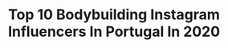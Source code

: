 ---
title: Top 10 Bodybuilding Instagram Influencers In Portugal In 2020
description: >-
  Find top bodybuilding Instagram influencers in Portugal in 2020. Most popular hashtags: #stayhome #bodybuilding #fitnessmotivation #fitness.
platform: Instagram
profiles:
  - username: "megmmorais"
    fullname: >-
      Margarida Morais
    location: "Portugal"
    followers: 31381
    engagement: 481
    commentsToLikes: 0.074457
    id: ck0twpai2g9s70i197zk1o98z
    verified: false
    hashtags: "#foundation, #theoutdoorfolk, #swim, #mylook"
  - username: "luismiguelferreiraa"
    fullname: >-
      𝗟𝗨𝗜𝗦 𝗠𝗜𝗚𝗨𝗘𝗟
    location: "Portugal"
    followers: 55494
    engagement: 475
    commentsToLikes: 0.046711
    id: ck6tiiamt0rrx0j71siov3t0m
    verified: false
    hashtags: "#instaselfie, #laboutiqueofficielle, #beachlovers, #beachphotoshoot"
  - username: "cf3fitness"
    fullname: >-
      
    location: "Portugal"
    followers: 38032
    engagement: 650
    commentsToLikes: 0.020863
    id: ck5hhcylw7l7u0i11e43wrfhk
    verified: false
    hashtags: "#armsworkout, #ripped, #covid19, #muscle"
  - username: "timothyc.fitness"
    fullname: >-
      TIMOTHY CHAN FITNESS
    location: "Portugal"
    followers: 5349
    engagement: 1310
    commentsToLikes: 0.019544
    id: ck139vtvxndb30i19fsnzvhi9
    verified: false
    hashtags: "#yearofrat, #energy, #activelifestyle, #squats"
  - username: "andreiaffoliveira"
    fullname: >-
      Andreia Filipa Oliveira
    location: "Portugal"
    followers: 6734
    engagement: 934
    commentsToLikes: 0.478657
    id: ck8t1cb1lv7we0j782fmaauhy
    verified: false
    hashtags: "#stayhometakecare, #makeup, #sushi, #yoins"
  - username: "andre_picarra"
    fullname: >-
      André Piçarra
    location: "Portugal"
    followers: 25160
    engagement: 912
    commentsToLikes: 0.022599
    id: ck5q5ff9qsn9z0i11xcbd4nix
    verified: false
    hashtags: "#photography, #2020, #hand, #paint"
  - username: "inkartluis"
    fullname: >-
      LUÍS FIGUEIREDO ART
    location: "Portugal"
    followers: 78840
    engagement: 390
    commentsToLikes: 0.014878
    id: ck137ndqvceks0i19qbxxr8zw
    verified: false
    hashtags: "#germa66, #punch, #redrawchallenge, #stayathome"
  - username: "breakitandyouwillmakeit"
    fullname: >-
      Elin Härkönen💛
    location: "Portugal"
    followers: 29650
    engagement: 266
    commentsToLikes: 0.021736
    id: ck0vuwrw0mind0i19487aulqd
    verified: false
    hashtags: "#trainathome, #paoloelin, #toiletpaperchallenge, #vongole"
---
